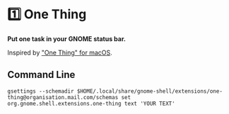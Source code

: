 # 1️⃣ One Thing
**Put one task in your GNOME status bar.**

Inspired by ["One Thing" for macOS](https://sindresorhus.com/one-thing).

## Command Line

````
gsettings --schemadir $HOME/.local/share/gnome-shell/extensions/one-thing@organisation.mail.com/schemas set org.gnome.shell.extensions.one-thing text 'YOUR TEXT'
````
